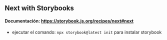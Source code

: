 ## Next with Storybooks


#### Documentación:  https://storybook.js.org/recipes/next#next

- ejecutar el comando: ```npx storybook@latest init```
para instalar storybook